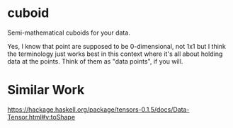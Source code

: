 # cuboid

Semi-mathematical cuboids for your data.

Yes, I know that point are supposed to be 0-dimensional, not 1x1 but I think
the terminology just works best in this context where it's all about holding
data at the points.  Think of them as "data points", if you will.


# Similar Work

https://hackage.haskell.org/package/tensors-0.1.5/docs/Data-Tensor.html#v:toShape


